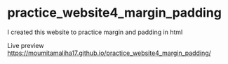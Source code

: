 # practice_website4_margin_padding
I created this website to practice margin and padding in html

Live preview
https://moumitamaliha17.github.io/practice_website4_margin_padding/
